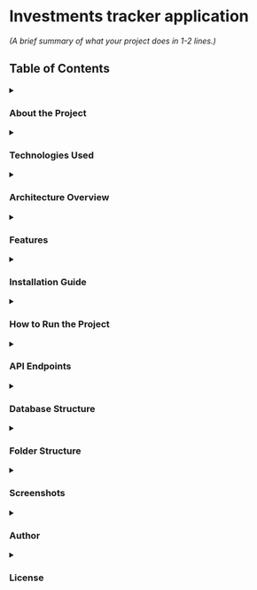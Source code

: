 # Investments tracker application

_(A brief summary of what your project does in 1-2 lines.)_


## Table of Contents

<details>
<summary><h3>About the Project</h3></summary>

This project is an Investments tracker application, that helps you track your investments.
Deposits and Withdrawals can be only in 1 currency - EUR

</details>


<details>
<summary><h3>Technologies Used</h3></summary>

| Layer           | Technology         |
|-----------------|--------------------|
| Backend         | Java & Spring Boot |
| Database        | MySQL              |
| ORM             | Spring Data JPA    |
| Authentication  | JWT?               |
| Build tools     | Maven              |
| Frontend        | React              |
| Version control | Git                |

</details>


<details>
<summary><h3>Architecture Overview</h3></summary>

_Diagram how the app works_

</details>


<details>
<summary><h3>Features</h3></summary>

User Registration & Login
JWT Authentication
CRUD Operations
Role-based Authorization
Pagination & Sorting
Swagger API Documentation
Error Handling

</details>


<details>
<summary><h3>Installation Guide</h3></summary>

What is needed to run the project

</details>


<details>
<summary><h3>How to Run the Project</h3></summary>

Backend installation
Frontend installation

</details>


<details>
<summary><h3>API Endpoints</h3></summary>

All API endpoints can be found here - 
http://localhost:8080/swagger-ui/index.html

</details> 


<details>
<summary><h3>Database Structure</h3></summary>

DB schema

Table - `balance`
- `date`
- `balance`
- `total_investments` - Total invested money till the given date
- `total_deposits` - Total deposits till the given date
- `total_withdrawals` - Total withdrawals till the given date
- `total_dividends` - Total dividends till the given date
- `total_fees` - Total fees till the given date
- `last_portfolio_value` 
- `last_unrealized_pl`
- `last_unrealized_pl_percentage`
- `total_sold` - Total money of sold products
- `realized_pl`

Table - `cash_transactions`
Table - `dividends`
Table - `transactions`
Table - `portfolio`
Table - `weekly_positions`
Table - `portfolio_value_history`
Table - `yearly_statements`

</details>


<details>
<summary><h3>Folder Structure</h3></summary>

</details>


<details>
<summary><h3>Screenshots</h3></summary>

Home Page
Login Page

</details>


<details>
<summary><h3>Author</h3></summary>

#### Your Name: Denis Buserski 
#### [LinkedIn](https://www.linkedin.com/in/denis-buserski/) 
#### [GitHub](https://github.com/DenisBuserski) 

</details>


<details>
<summary><h3>License</h3></summary>

This project is licensed under the MIT License. (ADD MIT)

</details>
